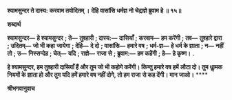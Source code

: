 **श्यामसुन्दर ते दास्य: करवाम तवोदितम् ।** **देहि वासांसि धर्मज्ञ नो चेद्राज्ञे ब्रुवाम हे ॥ १५॥** 

**शब्दार्थ** 

**श्यामसुन्दर—** **हे श्यामसुन्दर** **; ते—** **तुश्हारी** **; दास्य:—** **दासियाँ** **; करवाम—** **हम करेंगी** **; तव—** **तुश्हारे द्वारा** **; उदितम्—** **जो भी कहा** **जायेगा** **; देहि—** **दे दो** **; वासांसि—** **हमारे वष** **; धर्म-ज्ञ—** **हे धर्म के ज्ञाता** **; न—** **नहीं तो** **; उ—** **निस्सन्देह** **; चेत्—** **यदि** **; राज्ञे—** **राजा** **से** **; ब्रुवाम:—** **हम कहेंगी** **; हे—** **हे कृष्ण।** **.** 

**हे श्यामसुन्दर, हम तुश्हारी दासियाँ हैं और तुम जो भी कहोगे करेंगी। किन्तु हमारे वष हमें** **लौटा दो। तुम धाॢमक नियमों के ज्ञाता हो और तुम यदि हमें हमारे वष नहीं दोगे, तो हम राजा** **से कह देंगी। मान जाओ।** **** 

**श्रीभगवानुवाच** 